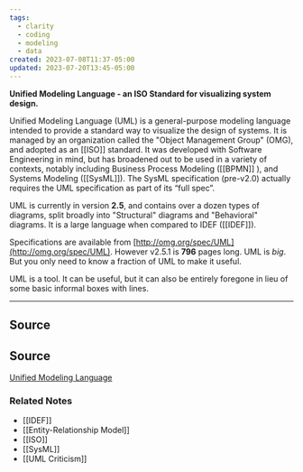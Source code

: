 ```yaml
---
tags:
  - clarity
  - coding
  - modeling
  - data
created: 2023-07-08T11:37-05:00
updated: 2023-07-20T13:45-05:00
---
```

**Unified Modeling Language - an ISO Standard for visualizing system design.**

Unified Modeling Language (UML) is a general-purpose modeling language intended to provide a standard way to visualize the design of systems. It is managed by an organization called the "Object Management Group" (OMG), and adopted as an [[ISO]] standard. It was developed with Software Engineering in mind, but has broadened out to be used in a variety of contexts, notably including Business Process Modeling ([[BPMN]] ), and Systems Modeling ([[SysML]]). The SysML specification (pre-v2.0) actually requires the UML specification as part of its “full spec”.

UML is currently in version **2.5**, and contains over a dozen types of diagrams, split broadly into "Structural" diagrams and "Behavioral" diagrams. It is a large language when compared to IDEF ([[IDEF]]).

Specifications are available from [http://omg.org/spec/UML](http://omg.org/spec/UML). However v2.5.1 is **796** pages long. UML is *big*. But you only need to know a fraction of UML to make it useful.

UML is a tool. It can be useful, but it can also be entirely foregone in lieu of some basic informal boxes with lines.

---

## Source

## Source

[Unified Modeling Language](https://en.wikipedia.org/wiki/Unified_Modeling_Language)

### Related Notes
- [[IDEF]] 
- [[Entity-Relationship Model]] 
- [[ISO]] 
- [[SysML]] 
- [[UML Criticism]]